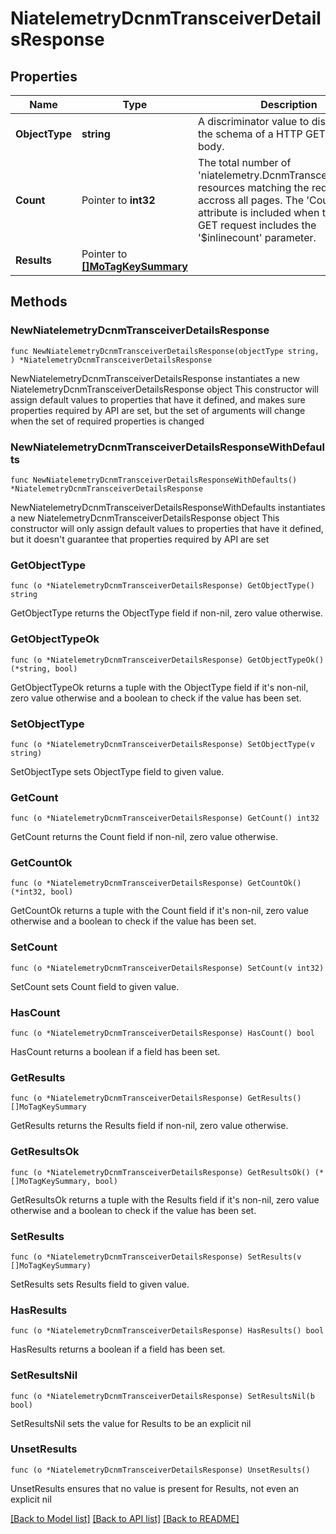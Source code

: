 # NiatelemetryDcnmTransceiverDetailsResponse

## Properties

Name | Type | Description | Notes
------------ | ------------- | ------------- | -------------
**ObjectType** | **string** | A discriminator value to disambiguate the schema of a HTTP GET response body. | 
**Count** | Pointer to **int32** | The total number of &#39;niatelemetry.DcnmTransceiverDetails&#39; resources matching the request, accross all pages. The &#39;Count&#39; attribute is included when the HTTP GET request includes the &#39;$inlinecount&#39; parameter. | [optional] 
**Results** | Pointer to [**[]MoTagKeySummary**](MoTagKeySummary.md) |  | [optional] 

## Methods

### NewNiatelemetryDcnmTransceiverDetailsResponse

`func NewNiatelemetryDcnmTransceiverDetailsResponse(objectType string, ) *NiatelemetryDcnmTransceiverDetailsResponse`

NewNiatelemetryDcnmTransceiverDetailsResponse instantiates a new NiatelemetryDcnmTransceiverDetailsResponse object
This constructor will assign default values to properties that have it defined,
and makes sure properties required by API are set, but the set of arguments
will change when the set of required properties is changed

### NewNiatelemetryDcnmTransceiverDetailsResponseWithDefaults

`func NewNiatelemetryDcnmTransceiverDetailsResponseWithDefaults() *NiatelemetryDcnmTransceiverDetailsResponse`

NewNiatelemetryDcnmTransceiverDetailsResponseWithDefaults instantiates a new NiatelemetryDcnmTransceiverDetailsResponse object
This constructor will only assign default values to properties that have it defined,
but it doesn't guarantee that properties required by API are set

### GetObjectType

`func (o *NiatelemetryDcnmTransceiverDetailsResponse) GetObjectType() string`

GetObjectType returns the ObjectType field if non-nil, zero value otherwise.

### GetObjectTypeOk

`func (o *NiatelemetryDcnmTransceiverDetailsResponse) GetObjectTypeOk() (*string, bool)`

GetObjectTypeOk returns a tuple with the ObjectType field if it's non-nil, zero value otherwise
and a boolean to check if the value has been set.

### SetObjectType

`func (o *NiatelemetryDcnmTransceiverDetailsResponse) SetObjectType(v string)`

SetObjectType sets ObjectType field to given value.


### GetCount

`func (o *NiatelemetryDcnmTransceiverDetailsResponse) GetCount() int32`

GetCount returns the Count field if non-nil, zero value otherwise.

### GetCountOk

`func (o *NiatelemetryDcnmTransceiverDetailsResponse) GetCountOk() (*int32, bool)`

GetCountOk returns a tuple with the Count field if it's non-nil, zero value otherwise
and a boolean to check if the value has been set.

### SetCount

`func (o *NiatelemetryDcnmTransceiverDetailsResponse) SetCount(v int32)`

SetCount sets Count field to given value.

### HasCount

`func (o *NiatelemetryDcnmTransceiverDetailsResponse) HasCount() bool`

HasCount returns a boolean if a field has been set.

### GetResults

`func (o *NiatelemetryDcnmTransceiverDetailsResponse) GetResults() []MoTagKeySummary`

GetResults returns the Results field if non-nil, zero value otherwise.

### GetResultsOk

`func (o *NiatelemetryDcnmTransceiverDetailsResponse) GetResultsOk() (*[]MoTagKeySummary, bool)`

GetResultsOk returns a tuple with the Results field if it's non-nil, zero value otherwise
and a boolean to check if the value has been set.

### SetResults

`func (o *NiatelemetryDcnmTransceiverDetailsResponse) SetResults(v []MoTagKeySummary)`

SetResults sets Results field to given value.

### HasResults

`func (o *NiatelemetryDcnmTransceiverDetailsResponse) HasResults() bool`

HasResults returns a boolean if a field has been set.

### SetResultsNil

`func (o *NiatelemetryDcnmTransceiverDetailsResponse) SetResultsNil(b bool)`

 SetResultsNil sets the value for Results to be an explicit nil

### UnsetResults
`func (o *NiatelemetryDcnmTransceiverDetailsResponse) UnsetResults()`

UnsetResults ensures that no value is present for Results, not even an explicit nil

[[Back to Model list]](../README.md#documentation-for-models) [[Back to API list]](../README.md#documentation-for-api-endpoints) [[Back to README]](../README.md)


